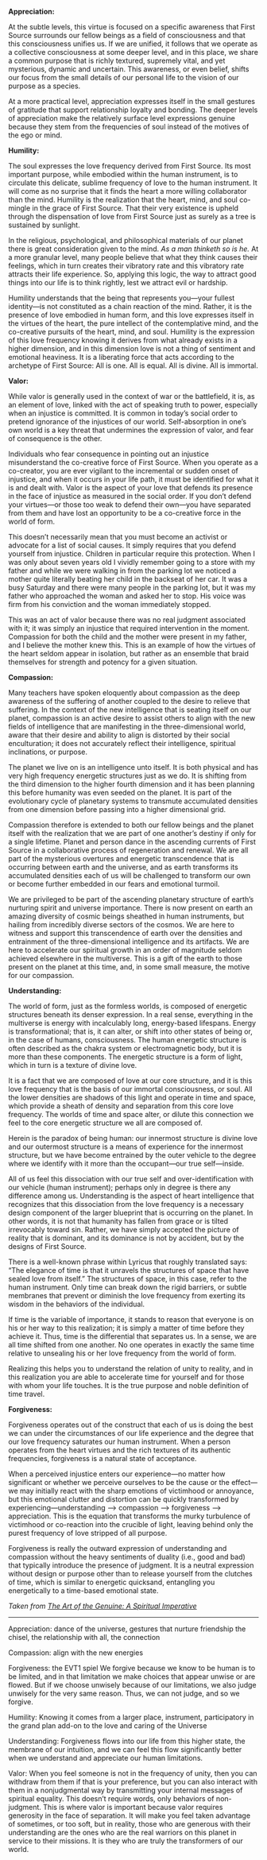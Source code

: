 **Appreciation:**

At the subtle levels, this virtue is focused on a specific awareness that First Source surrounds our fellow beings as a field of consciousness and that this consciousness unifies us. If we are unified, it follows that we operate as a collective consciousness at some deeper level, and in this place, we share a common purpose that is richly textured, supremely vital, and yet mysterious, dynamic and uncertain. This awareness, or even belief, shifts our focus from the small details of our personal life to the vision of our purpose as a species.

At a more practical level, appreciation expresses itself in the small gestures of gratitude that support relationship loyalty and bonding. The deeper levels of appreciation make the relatively surface level expressions genuine because they stem from the frequencies of soul instead of the motives of the ego or mind.

**Humility:**

The soul expresses the love frequency derived from First Source. Its most important purpose, while embodied within the human instrument, is to circulate this delicate, sublime frequency of love to the human instrument. It will come as no surprise that it finds the heart a more willing collaborator than the mind. Humility is the realization that the heart, mind, and soul co-mingle in the grace of First Source. That their very existence is upheld through the dispensation of love from First Source just as surely as a tree is sustained by sunlight.

In the religious, psychological, and philosophical materials of our planet there is great consideration given to the mind. *As a man thinketh so is he.* At a more granular level, many people believe that what they think causes their feelings, which in turn creates their vibratory rate and this vibratory rate attracts their life experience. So, applying this logic, the way to attract good things into our life is to think rightly, lest we attract evil or hardship.

Humility understands that the being that represents you—your fullest identity—is not constituted as a chain reaction of the mind. Rather, it is the presence of love embodied in human form, and this love expresses itself in the virtues of the heart, the pure intellect of the contemplative mind, and the co-creative pursuits of the heart, mind, and soul. Humility is the expression of this love frequency knowing it derives from what already exists in a higher dimension, and in this dimension love is not a thing of sentiment and emotional heaviness. It is a liberating force that acts according to the archetype of First Source: All is one. All is equal. All is divine. All is immortal.

**Valor:**

While valor is generally used in the context of war or the battlefield, it is, as an element of love, linked with the act of speaking truth to power, especially when an injustice is committed. It is common in today’s social order to pretend ignorance of the injustices of our world. Self-absorption in one’s own world is a key threat that undermines the expression of valor, and fear of consequence is the other.

Individuals who fear consequence in pointing out an injustice misunderstand the co-creative force of First Source. When you operate as a co-creator, you are ever vigilant to the incremental or sudden onset of injustice, and when it occurs in your life path, it must be identified for what it is and dealt with. Valor is the aspect of your love that defends its presence in the face of injustice as measured in the social order. If you don’t defend your virtues—or those too weak to defend their own—you have separated from them and have lost an opportunity to be a co-creative force in the world of form.

This doesn’t necessarily mean that you must become an activist or advocate for a list of social causes. It simply requires that you defend yourself from injustice. Children in particular require this protection. When I was only about seven years old I vividly remember going to a store with my father and while we were walking in from the parking lot we noticed a mother quite literally beating her child in the backseat of her car. It was a busy Saturday and there were many people in the parking lot, but it was my father who approached the woman and asked her to stop. His voice was firm from his conviction and the woman immediately stopped.

This was an act of valor because there was no real judgment associated with it; it was simply an injustice that required intervention in the moment. Compassion for both the child and the mother were present in my father, and I believe the mother knew this. This is an example of how the virtues of the heart seldom appear in isolation, but rather as an ensemble that braid themselves for strength and potency for a given situation.

**Compassion:**

Many teachers have spoken eloquently about compassion as the deep awareness of the suffering of another coupled to the desire to relieve that suffering. In the context of the new intelligence that is seating itself on our planet, compassion is an active desire to assist others to align with the new fields of intelligence that are manifesting in the three-dimensional world, aware that their desire and ability to align is distorted by their social enculturation; it does not accurately reflect their intelligence, spiritual inclinations, or purpose.

The planet we live on is an intelligence unto itself. It is both physical and has very high frequency energetic structures just as we do. It is shifting from the third dimension to the higher fourth dimension and it has been planning this before humanity was even seeded on the planet. It is part of the evolutionary cycle of planetary systems to transmute accumulated densities from one dimension before passing into a higher dimensional grid.

Compassion therefore is extended to both our fellow beings and the planet itself with the realization that we are part of one another’s destiny if only for a single lifetime. Planet and person dance in the ascending currents of First Source in a collaborative process of regeneration and renewal. We are all part of the mysterious overtures and energetic transcendence that is occurring between earth and the universe, and as earth transforms its accumulated densities each of us will be challenged to transform our own or become further embedded in our fears and emotional turmoil.

We are privileged to be part of the ascending planetary structure of earth’s nurturing spirit and universe importance. There is now present on earth an amazing diversity of cosmic beings sheathed in human instruments, but hailing from incredibly diverse sectors of the cosmos. We are here to witness and support this transcendence of earth over the densities and entrainment of the three-dimensional intelligence and its artifacts. We are here to accelerate our spiritual growth in an order of magnitude seldom achieved elsewhere in the multiverse. This is a gift of the earth to those present on the planet at this time, and, in some small measure, the motive for our compassion.

**Understanding:**

The world of form, just as the formless worlds, is composed of energetic structures beneath its denser expression. In a real sense, everything in the multiverse is energy with incalculably long, energy-based lifespans. Energy is transformational; that is, it can alter, or shift into other states of being or, in the case of humans, consciousness. The human energetic structure is often described as the chakra system or electromagnetic body, but it is more than these components. The energetic structure is a form of light, which in turn is a texture of divine love.

It is a fact that we are composed of love at our core structure, and it is this love frequency that is the basis of our immortal consciousness, or soul. All the lower densities are shadows of this light and operate in time and space, which provide a sheath of density and separation from this core love frequency. The worlds of time and space alter, or dilute this connection we feel to the core energetic structure we all are composed of.

Herein is the paradox of being human: our innermost structure is divine love and our outermost structure is a means of experience for the innermost structure, but we have become entrained by the outer vehicle to the degree where we identify with it more than the occupant—our true self—inside.

All of us feel this dissociation with our true self and over-identification with our vehicle (human instrument); perhaps only in degree is there any difference among us. Understanding is the aspect of heart intelligence that recognizes that this dissociation from the love frequency is a necessary design component of the larger blueprint that is occurring on the planet. In other words, it is not that humanity has fallen from grace or is tilted irrevocably toward sin. Rather, we have simply accepted the picture of reality that is dominant, and its dominance is not by accident, but by the designs of First Source.

There is a well-known phrase within Lyricus that roughly translated says: “The elegance of time is that it unravels the structures of space that have sealed love from itself.” The structures of space, in this case, refer to the human instrument. Only time can break down the rigid barriers, or subtle membranes that prevent or diminish the love frequency from exerting its wisdom in the behaviors of the individual.

If time is the variable of importance, it stands to reason that everyone is on his or her way to this realization; it is simply a matter of time before they achieve it. Thus, time is the differential that separates us. In a sense, we are all time shifted from one another. No one operates in exactly the same time relative to unsealing his or her love frequency from the world of form.

Realizing this helps you to understand the relation of unity to reality, and in this realization you are able to accelerate time for yourself and for those with whom your life touches. It is the true purpose and noble definition of time travel.

**Forgiveness:**

Forgiveness operates out of the construct that each of us is doing the best we can under the circumstances of our life experience and the degree that our love frequency saturates our human instrument. When a person operates from the heart virtues and the rich textures of its authentic frequencies, forgiveness is a natural state of acceptance.

When a perceived injustice enters our experience—no matter how significant or whether we perceive ourselves to be the cause or the effect—we may initially react with the sharp emotions of victimhood or annoyance, but this emotional clutter and distortion can be quickly transformed by experiencing—understanding –> compassion –> forgiveness –> appreciation. This is the equation that transforms the murky turbulence of victimhood or co-reaction into the crucible of light, leaving behind only the purest frequency of love stripped of all purpose.

Forgiveness is really the outward expression of understanding and compassion without the heavy sentiments of duality (i.e., good and bad) that typically introduce the presence of judgment. It is a neutral expression without design or purpose other than to release yourself from the clutches of time, which is similar to energetic quicksand, entangling you energetically to a time-based emotional state.

*Taken from [The Art of the Genuine: A Spiritual Imperative](https://www.wingmakers.com/6-heart-virtues/the-art-of-the-genuine/)*


----------------------

Appreciation: dance of the universe, gestures that nurture friendship
the chisel, the relationship with all, the connection






Compassion: align with the new energies

Forgiveness: the EVT1 spiel
We forgive because we know to be human is to be limited, and in that limitation we make choices that appear unwise or are flowed. But if we choose unwisely because of our limitations, we also judge unwisely for the very same reason. Thus, we can not judge, and so we forgive.



Humility: Knowing it comes from a larger place, instrument, participatory in the grand plan
add-on to the love and caring of the Universe

Understanding: Forgiveness flows into our life from this higher state, the membrane of our intuition, and we can feel this flow significantly better when we understand and appreciate our human limitations.

Valor: 
When you feel someone is not in the frequency of unity, then you can withdraw from them if that is your preference, but you can also interact with them in a nonjudgmental way by transmitting your internal messages of spiritual equality. This doesn’t require words, only behaviors of non-judgment. This is where valor is important because valor requires generosity in the face of separation. It will make you feel taken advantage of sometimes, or too soft, but in reality, those who are generous with their understanding are the ones who are the real warriors on this planet in service to their missions. It is they who are truly the transformers of our world.